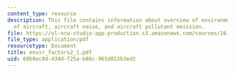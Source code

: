 ```yaml
---
content_type: resource
description: This file contains information about overview of environmental effects
  of aircraft, aircraft noise, and aircraft pollutant emission.
file: https://ol-ocw-studio-app-production.s3.amazonaws.com/courses/16-885j-aircraft-systems-engineering-fall-2004/60b9ec8d434df25ab86c965d853b3ed2_envir_factors2_1.pdf
file_type: application/pdf
resourcetype: Document
title: envir_factors2_1.pdf
uid: 60b9ec8d-434d-f25a-b86c-965d853b3ed2
---
```

